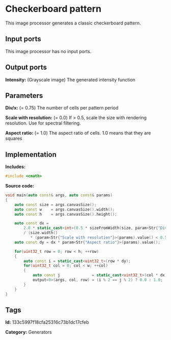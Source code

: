 # Checkerboard pattern

This image processor generates a classic checkerboard pattern.

## Input ports

This image processor has no input ports.

## Output ports

__Intensity:__ (Grayscale image) The generated intensity function

## Parameters

__Div/x:__ (= 0.75) The number of cells per pattern period

__Scale with resolution:__ (= 0.0) If > 0.5, scale the size with rendering resolution. Use for spectral filtering.

__Aspect ratio:__ (= 1.0) The aspect ratio of cells. 1.0 means that they are squares

## Implementation

__Includes:__

```c++
#include <cmath>
```

__Source code:__

```c++
void main(auto const& args, auto const& params)
{
	auto const size = args.canvasSize();
	auto const w    = args.canvasSize().width();
	auto const h    = args.canvasSize().height();

	auto const dx =
	    2.0 * static_cast<int>(0.5 * sizeFromWidth(size, param<Str{"Div/x"}>(params)))
	    / (size.width()
	       * (param<Str{"Scale with resolution"}>(params).value() < 0.5 ? args.resolution() : 1.0));
	auto const dy = dx * param<Str{"Aspect ratio"}>(params).value();

	for(uint32_t row = 0; row < h; ++row)
	{
		auto const i = static_cast<uint32_t>(row * dy);
		for(uint32_t col = 0; col < w; ++col)
		{
			auto const j              = static_cast<uint32_t>(col * dx);
			output<0>(args, col, row) = (i % 2 == j % 2) ? 0.0 : 1.0;
		}
	}
}
```

## Tags

__Id:__ 133c5997f18cfa25316c73b1dc17cfeb

__Category:__ Generators